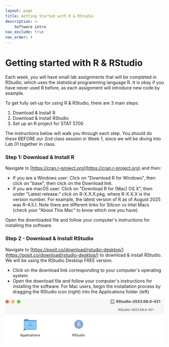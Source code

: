 ```yaml
---
layout: page
title: Getting Started with R & RStudio
description: >-
    Software intro
nav_exclude: true
nav_order: 4
---
```


# Getting started with R & RStudio

Each week, you will have small lab assignments that will be completed in RStudio, which uses the statistical programming language R. It is okay if you have never used R before, as each assignment will introduce new code by example. 

To get fully set-up for using R & RStudio, there are 3 main steps:

1. Download & Install R
2. Download & Install RStudio
3. Set up an R project for STAT 5700

The instructions below will walk you through each step. You should do these BEFORE our 2nd class session in Week 1, since we will be diving into Lab 01 together in class.

### Step 1: Download & Install R

Navigate to [https://cran.r-project.org](https://cran.r-project.org) and then:

+ If you are a Windows user: Click on "Download R for Windows", then click on "base", then click on the Download link.
+ If you are macOS user: Click on "Download R for (Mac) OS X", then under "Latest release:" click on R-X.X.X.pkg, where R-X.X.X is the version number. For example, the latest version of R as of August 2025 was R-4.5.1. Note there are different links for Silicon vs Intel Macs (check your "About This Mac" to know which one you have).

Open the downloaded file and follow your computer's instructions for installing the software. 

### Step 2 - Download & Install RStudio

Navigate to [https://posit.co/download/rstudio-desktop/](https://posit.co/download/rstudio-desktop/) to download & install RStudio. We will be using the RStudio Desktop FREE version.

+ Click on the download link corresponding to your computer's operating system
+ Open the download file and follow your computer's instructions for installing the software. For Mac users, begin the installation process by dragging the RStudio icon (right) into the Applications folder (left)

![](/assets/images/rstudio.png)

